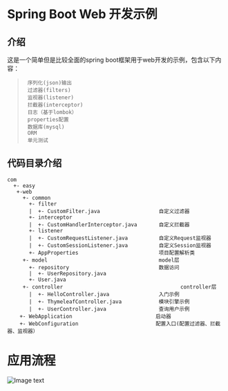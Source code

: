 # Spring Boot Web 开发示例

## 介绍

这是一个简单但是比较全面的spring boot框架用于web开发的示例，包含以下内容：

>      序列化(json)输出
>      过滤器(filters)
>      监视器(listener)
>      拦截器(interceptor)
>      日志（基于lombok）
>      properties配置
>      数据库(mysql)
>      ORM
>      单元测试

## 代码目录介绍

```
com
  +- easy
   +-web
     +- common
       +- filter
       |  +- CustomFilter.java                   自定义过滤器
       +- interceptor
       |  +- CustomHandlerInterceptor.java       自定义拦截器
       +- listener
       |  +- CustomRequestListener.java          自定义Request监视器
       |  +- CustomSessionListener.java          自定义Session监视器
       +- AppProperties                          项目配置解析类
     +- model                                    model层
       +- repository                             数据访问
       |  +- UserRepository.java
       +- User.java
     +- controller                                      controller层
       |  +- HelloController.java                入门示例
       |  +- ThymeleafController.java            模块引擎示例
       |  +- UserController.java                 查询用户示例
    +- WebApplication                           启动器
    +- WebConfiguration                         配置入口(配置过滤器、拦截器、监视器）
```
# 应用流程
![Image text](https://github.com/helloworld903/spring-boot-web/blob/main/c1878fa666e4a1d8b993dd70f9ae2a96.png)
